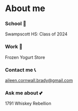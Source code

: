 # About me
### School 🏫
Swampscott HS: Class of 2024

### Work 💼
Frozen Yogurt Store

### Contact me 📞
aileen.cornwall.brady@gmail.com

### Ask me about 💕
1791 Whiskey Rebellion 


